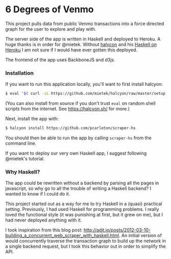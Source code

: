 6 Degrees of Venmo
==========

This project pulls data from public Venmo transactions into a force directed graph for the user to explore and play with.

The server side of the app is written in Haskell and deployed to Heroku.  A huge thanks is in order for @mietek.  Without [halycon](https://halcyon.sh/) and his [Haskell on Heroku](https://github.com/mietek/haskell-on-heroku) I am not sure if I would have ever gotten this deployed.

The frontend of the app uses BackboneJS and d3js.

### Installation

If you want to run this application locally, you'll want to first install halcyon:

```sh
$ eval "$( curl -sL https://github.com/mietek/halcyon/raw/master/setup.sh )"
```

(You can also install from source if you don't trust `eval` on random shell scripts from the internet.  See https://halcyon.sh/ for more.)

Next, install the app with:
```sh
$ halcyon install https://github.com/pcarleton/scraper-hs
```

You should then be able to run the app by calling `scraper-hs` from the command line.

If you want to deploy our very own Haskell app, I suggest following @mietek's tutorial.

### Why Haskell?

The app could be rewritten without a backend by parsing all the pages in javascript, so why go to all the trouble of writing a Haskell backend?  I wanted to know if I could do it.

This project started out as a way for me to try Haskell in a (quasi) practical setting.  Previously, I had used Haskell for programming problems.  I really loved the functional style (it was punishing at first, but it grew on me), but I had never deployed anything with it.

I took inspiration from this blog post: http://adit.io/posts/2012-03-10-building_a_concurrent_web_scraper_with_haskell.html.  An initial version of would concurrently traverse the transaction graph to build up the network in a single backend request, but I took this behavior out in order to simplify the API.

